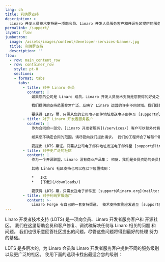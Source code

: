 ```yaml
---
lang: ch
title: 利纳罗支持
description: >
  Linaro 开发人员技术支持是一项向会员、Linaro 开发人员服务客户和开源社区提供的服务。 我们在这里帮助会员和客户修复、调试和解决任何与 Linaro 相关的问题和疑问。 我们也很乐意回答来自社区的问题，尽管这些问题将尽最大努力处理。
permalink: /support/
layout: flow
jumbotron:
  image: /assets/images/content/developer-services-banner.jpg
  title: 利纳罗支持
  description: ''
flow:
  - row: main_content_row
  - row: container_row
    style: pt-0
    sections:
    - format: tabs
      tabs:
        - title: 对于 Linaro 会员
          content: |
            如果您的公司是 Linaro 成员，Linaro 开发人员技术支持是您获得的好处之一。 我们会在 Linaro 的软件版本、对开源和培训材料的贡献方面为您提供指导和支持。 如果您不确定您的公司是否可以访问 LDTS，请访问 [我们的成员列表](/members-by-group/) 并检查您的公司是核心成员、俱乐部成员还是集团成员。

            我们提供的支持范围非常广泛，反映了 Linaro 运营的许多不同领域。我们提供支持的技术示例包括用于 Arm 平台的 GNU 和 LLVM 工具链、Linux 内核（包括主线、Linaro 稳定内核和内核测试）、 功率优化和测试、OP-TEE、QEMU/KVM、LAVA、SQUAD 以及登陆团队的任何工作。

            要获得 LDTS 票，只需从您的公司电子邮件地址发送电子邮件至 [support@linaro.org](mailto:support@linaro.org)，或者，如果您愿意，请使用您的公司电子邮件地址注册 [https://support.linaro.org](https://support.linaro.org)。 LDTS 使用域名对会员公司的票进行优先排序，如果您不使用您公司的电子邮件地址，那么您的票将不会被正确地优先排序。
        - title: 对于 Linaro 开发者服务客户
          content: |
            作为合同的一部分，[Linaro 开发者服务](/services/) 客户可以额外付费获得 Linaro 开发者技术支持。 承保范围将根据与每个客户的合同和工作说明书而有所不同。

            如果您不确定合同的范围，请尽管向我们提出请求。 我们的工程师会了解每个客户的支持级别，如果您在合同中没有获得支持，我们会将您的查询视为社区票（请参阅下一个选项卡）。

            要提出 LDTS 票证，只需从公司电子邮件地址发送电子邮件至 [support@linaro.org](mailto:support@linaro.org)，或者，如果您愿意，请使用您的公司电子邮件地址在 [ https://support.linaro.org](https://support.linaro.org)。 LDTS 使用域名来优先处理来自我们客户的票证，如果您不使用您的公司电子邮件地址，那么您的票证将不会被正确地优先处理。
        - title: 对于更广泛的社区
          content: |
            作为一个开源联盟，Linaro 没有商业产品集； 相反，我们是会员资助的会员指导项目和 Linux on Arm 的努力。 因此，将尽最大努力处理社区（非会员）票证。 我们的免费服务不提供全面的技术支持。 范围远不如提供给会员和客户的范围广泛，我们无法深入研究具体问题。 但是，如果我们手头有可以提供帮助的信息，我们将很高兴与您分享。

            其他 Linaro 社区支持也可以在以下位置找到：

            *   IRC
            *   [下载](/downloads/)

            要获得 LDTS 票，只需发送电子邮件至 [support@linaro.org](mailto:support@linaro.org)，或者，如果您愿意，请在 [https://support.linaro.org](https://support.linaro.org/)。
        - title: 对于利纳罗锻造厂
          content: >-
            Linaro Forge 有自己的一套支持渠道。 技术支持案例应发送至 [support@forge.linaro.com](mailto:support@forge.linaro.com)。 您可以通过 [sales@forge.linaro.com](mailto:sales@forge.linaro.com) 联系销售团队。
---
```

Linaro 开发者技术支持 (LDTS) 是一项向会员、Linaro 开发者服务客户和
开源社区。 我们在这里帮助会员和客户修复、调试和解决任何与 Linaro 相关的问题
和问题。 我们也很乐意回答社区提出的问题，尽管这些问题将得到最好的处理
努力的基础。

LDTS 是多层次的，为 Linaro 会员和 Linaro 开发者服务客户提供不同的服务级别
以及更广泛的社区。 使用下面的选项卡找出最适合您的级别：
